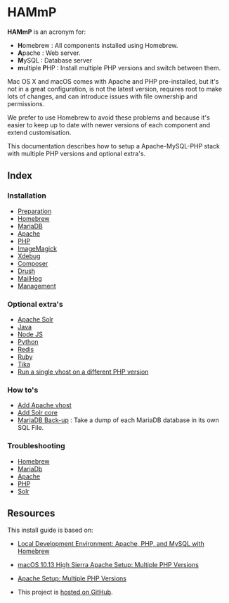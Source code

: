 # HAMmP

**HAMmP** is an acronym for:

* **H**omebrew : All components installed using Homebrew.
* **A**pache : Web server.
* **M**ySQL : Database server
* **m**ultiple **P**HP : Install multiple PHP versions and switch between them.

Mac OS X and macOS comes with Apache and PHP pre-installed, but it's not in a
great configuration, is not the latest version, requires root to make lots of 
changes, and can introduce issues with file ownership and permissions.

We prefer to use Homebrew to avoid these problems and because it's easier to 
keep up to date with newer versions of each component and extend 
customisation. 

This documentation describes how to setup a Apache-MySQL-PHP stack with 
multiple PHP versions and optional extra's.

## Index

### Installation

* [Preparation](Installation/Preparation.md)
* [Homebrew](Installation/Homebrew.md)
* [MariaDB](Installation/MariaDB.md)
* [Apache](Installation/Apache.md)
* [PHP](Installation/PHP.md)
* [ImageMagick](Installation/PHP-ImageMagick.md)
* [Xdebug](Installation/PHP-Xdebug.md)
* [Composer](Installation/PHP-Composer.md)
* [Drush](Installation/Drupal-Drush.md)
* [MailHog](Installation/Mailhog.md)
* [Management](Installation/Management.md)

### Optional extra's

* [Apache Solr](Optional/Apache-Solr.md)
* [Java](Optional/Java.md)
* [Node JS](Optional/Node-js.md)
* [Python](Optional/Python.md)
* [Redis](Optional/Redis.md)
* [Ruby](Optional/Ruby.md)
* [Tika](Optional/Tika.md)
* [Run a single vhost on a different PHP version](Optional/Vhost-on-different-php-version.md)

### How to's

* [Add Apache vhost](HowTo/Add-Apache-Vhost.md)
* [Add Solr core](HowTo/Apache-Solr-Add-Core.md)
* [MariaDB Back-up](HowTo/MariaDB-Backup.md) : Take a dump of each MariaDB 
  database in its own SQL File.

### Troubleshooting

* [Homebrew](Troubleshooting/Homebrew.md)
* [MariaDb](Troubleshooting/MariaDb.md)
* [Apache](Troubleshooting/Apache.md)
* [PHP](Troubleshooting/PHP.md)
* [Solr](Troubleshooting/Solr.md)

## Resources

This install guide is based on:

* [Local Development Environment: Apache, PHP, and MySQL with Homebrew](https://echo.co/blog/os-x-1010-yosemite-local-development-environment-apache-php-and-mysql-homebrew)
* [macOS 10.13 High Sierra Apache Setup: Multiple PHP Versions](https://getgrav.org/blog/macos-sierra-apache-multiple-php-versions)
* [Apache Setup: Multiple PHP Versions](http://getgrav.org/blog/mac-os-x-apache-setup-multiple-php-versions)

* This project is [hosted on GitHub](https://github.com/zero2one/HAMmP).
